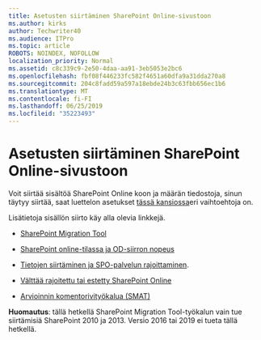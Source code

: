 ```yaml
---
title: Asetusten siirtäminen SharePoint Online-sivustoon
ms.author: kirks
author: Techwriter40
ms.audience: ITPro
ms.topic: article
ROBOTS: NOINDEX, NOFOLLOW
localization_priority: Normal
ms.assetid: c8c339c9-2e50-4daa-aa91-3eb5053e2bc6
ms.openlocfilehash: fbf08f446233fc582f4651a60dfa9a31dda270a8
ms.sourcegitcommit: 204c8fadd59a597a18ebde24b3c63fbb656ec1b6
ms.translationtype: MT
ms.contentlocale: fi-FI
ms.lasthandoff: 06/25/2019
ms.locfileid: "35223493"
---
```

# <a name="migrate-options-to-sharepoint-online"></a>Asetusten siirtäminen SharePoint Online-sivustoon

Voit siirtää sisältöä SharePoint Online koon ja määrän tiedostoja, sinun täytyy siirtää, saat luettelon asetukset [tässä kansiossa](https://docs.microsoft.com/sharepointmigration/migrate-to-sharepoint-online)eri vaihtoehtoja on.

Lisätietoja sisällön siirto käy alla olevia linkkejä.

- [SharePoint Migration Tool](https://docs.microsoft.com/sharepointmigration/introducing-the-sharepoint-migration-tool)

- [SharePoint online-tilassa ja OD-siirron nopeus](https://docs.microsoft.com/sharepointmigration/sharepoint-online-and-onedrive-migration-speed)

- [Tietojen siirtäminen ja SPO-palvelun rajoittaminen](https://blogs.technet.microsoft.com/sposupport/2017/08/12/data-migration-and-spo-service-throttling/).


- [Välttää rajoitettu tai estetty SharePoint Online](https://docs.microsoft.com/sharepoint/dev/general-development/how-to-avoid-getting-throttled-or-blocked-in-sharepoint-online)

- [Arvioinnin komentorivityökalua (SMAT)](https://www.microsoft.com/download/details.aspx?id=53598&amp;751be11f-ede8-5a0c-058c-2ee190a24fa6=True)

**Huomautus**: tällä hetkellä SharePoint Migration Tool-työkalun vain tue siirtämisiä SharePoint 2010 ja 2013. Versio 2016 tai 2019 ei tueta tällä hetkellä.
